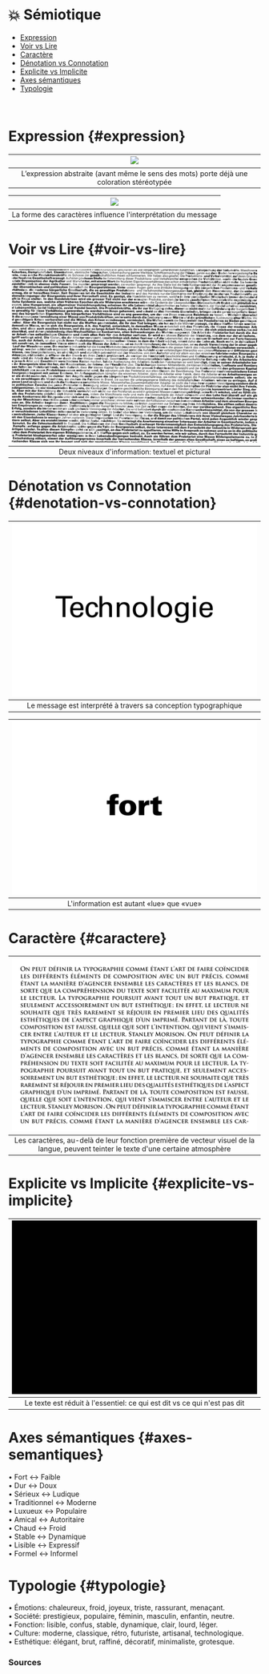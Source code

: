 # 💥 Sémiotique

- [Expression](#expression)
- [Voir vs Lire](#voir-vs-lire)
- [Caractère](#caractere)
- [Dénotation vs Connotation](#denotation-vs-connotation)
- [Explicite vs Implicite](#explicite-vs-implicite)
- [Axes sémantiques](#axes-semantiques)
- [Typologie](#typologie)

&nbsp;


# Expression {#expression}

|![](links/2-Sémiotique.jpg) |
|:---:|
| L’expression abstraite (avant même le sens des mots) porte déjà une coloration stéréotypée |

|![](links/2-Sémiotique2.gif) |
|:---:|
| La forme des caractères influence l'interprétation du message |

# Voir vs Lire {#voir-vs-lire}

|![](links/2-Semiotique5.gif) |
|:---:|
| Deux niveaux d'information: textuel et pictural |

# Dénotation vs Connotation {#denotation-vs-connotation}

|![](links/2-Semiotique10.gif) |
|:---:|
| Le message est interprété à travers sa conception typographique |

|![](links/2-Semiotique16.gif) |
|:---:|
| L'information est autant «lue» que «vue» |

# Caractère {#caractere}

|![](links/0-Colonne20.gif) |
|:---:|
| Les caractères, au-delà de leur fonction première de vecteur visuel de la langue, peuvent teinter le texte d'une certaine atmosphère |

# Explicite vs Implicite {#explicite-vs-implicite}

|![](links/2-Semiotique26.gif) |
|:---:|
| Le texte est réduit à l'essentiel: ce qui est dit vs ce qui n'est pas dit |

# Axes sémantiques {#axes-semantiques}

•	Fort ↔ Faible  
•	Dur ↔ Doux  
•	Sérieux ↔ Ludique  
•	Traditionnel ↔ Moderne  
•	Luxueux ↔ Populaire  
•	Amical ↔ Autoritaire  
•	Chaud ↔ Froid  
•	Stable ↔ Dynamique  
•	Lisible ↔ Expressif  
•	Formel ↔ Informel  

# Typologie {#typologie}

•	Émotions: chaleureux, froid, joyeux, triste, rassurant, menaçant.  
•	Société: prestigieux, populaire, féminin, masculin, enfantin, neutre.  
•	Fonction: lisible, confus, stable, dynamique, clair, lourd, léger.  
•	Culture: moderne, classique, rétro, futuriste, artisanal, technologique.  
•	Esthétique: élégant, brut, raffiné, décoratif, minimaliste, grotesque.  


### Sources

<!-- - **Prénom Nom**  
  *Titre*, 0000 -->

<!-- [^1]: Adrian Frutiger, *Type, Sign, Symbol*, 1980 -->
